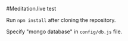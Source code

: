 #Meditation.live test

Run <code>npm install</code> after cloning the repository.

Specify "mongo database" in <code>config/db.js</code> file.